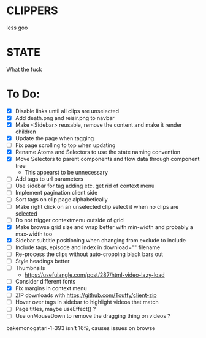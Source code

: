# CLIPPERS

less goo

# STATE

What the fuck

# To Do:

- [x] Disable links until all clips are unselected
- [x] Add death.png and reisir.png to navbar
- [x] Make \<Sidebar\> reusable, remove the content and make it render children
- [x] Update the page when tagging
- [ ] Fix page scrolling to top when updating
- [x] Rename Atoms and Selectors to use the state naming convention
- [x] Move Selectors to parent components and flow data through component tree
  - This appearst to be unnecessary
- [ ] Add tags to url parameters
- [ ] Use sidebar for tag adding etc. get rid of context menu
- [ ] Implement pagination client side
- [ ] Sort tags on clip page alphabetically
- [ ] Make right click on an unselected clip select it when no clips are selected
- [ ] Do not trigger contextmenu outside of grid
- [x] Make browse grid size and wrap better with min-width and probably a max-width too
- [x] Sidebar subtitle positioning when changing from exclude to include
- [ ] Include tags, episode and index in download="" filename
- [ ] Re-process the clips without auto-cropping black bars out
- [ ] Style headings better
- [ ] Thumbnails
  - https://usefulangle.com/post/287/html-video-lazy-load
- [ ] Consider different fonts
- [x] Fix margins in context menu
- [ ] ZIP downloads with https://github.com/Touffy/client-zip
- [ ] Hover over tags in sidebar to highlight videos that match
- [ ] Page titles, maybe useEffect() ?
- [ ] Use onMouseDown to remove the dragging thing on videos ?

bakemonogatari-1-393 isn't 16:9, causes issues on browse
